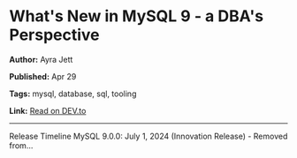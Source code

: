 # What's New in MySQL 9 - a DBA's Perspective

**Author:** Ayra Jett

**Published:** Apr 29

**Tags:** mysql, database, sql, tooling

**Link:** [Read on DEV.to](https://dev.to/bytebase/whats-new-in-mysql-9-a-dbas-perspective-750)

---

Release Timeline     MySQL 9.0.0: July 1, 2024 (Innovation Release) - Removed from...
